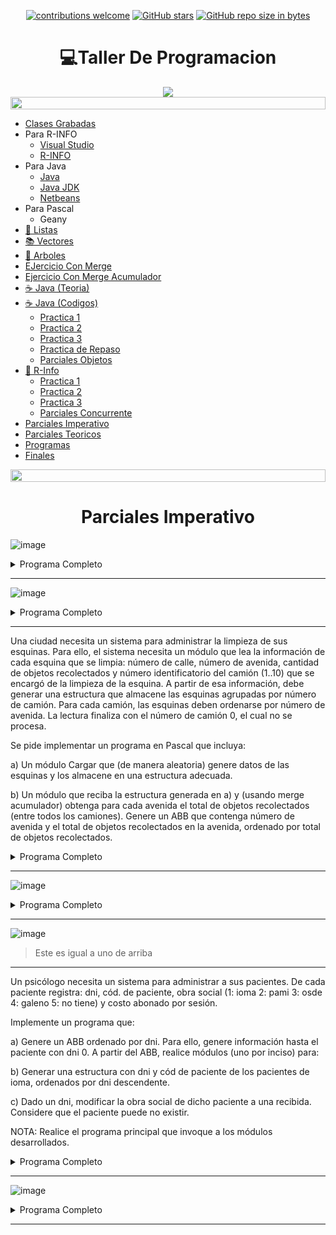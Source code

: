 <div align="center">

[![contributions welcome](https://img.shields.io/badge/contributions-welcome-brightgreen.svg?style=flat)](https://github.com/Nomadiix/Taller-de-Programacion)
[![GitHub stars](https://img.shields.io/github/stars/Nomadiix/Taller-de-Programacion)](https://github.com/FabianMartinez1234567/Taller-de-Programacion/stargazers/)
[![GitHub repo size in bytes](https://img.shields.io/github/repo-size/Nomadiix/Taller-de-Programacion)](https://github.com/Nomadiix/Taller-de-Programacion)
 </div>

<h1 align="center"> 💻Taller De Programacion  </h1>
<div align="center">
  <img src="https://media.giphy.com/media/pVGsAWjzvXcZW4ZBTE/giphy.gif"/>
 </div>




<img src= 'https://i.gifer.com/origin/8c/8cd3f1898255c045143e1da97fbabf10_w200.gif' height="20" width="100%"> 

- [Clases Grabadas](https://drive.google.com/drive/folders/1FPR0cU_LpLG3NTRA6Q9EmkIbzBSK64Ao)
- Para R-INFO
  - [Visual Studio](https://code.visualstudio.com/download)
  - [R-INFO](/r-Info-2.9.jar)
- Para Java
  - [Java](https://www.java.com/es/)
  - [Java JDK](https://www.oracle.com/java/technologies/downloads/#jdk17-windows)
  - [Netbeans](https://netbeans.apache.org/)
- Para Pascal
  - Geany
- [🧾 Listas ](/Documentos/Listas.md)
- [📚 Vectores ](/Documentos/Vectores.md)
- [🌳 Arboles ](/Documentos/Arboles.md)
- [EJercicio Con Merge](/Pascal/Practica/Semana_3/11.pas)
- [Ejercicio Con Merge Acumulador](/Pascal/Practica/Semana_3/12.pas)
- [☕ Java (Teoria) ](/Documentos/Java.md)
- [☕ Java (Codigos)](/Documentos/Java2.md)
  - [Practica 1 ](/Documentos/Java_Practica1.md)
  - [Practica 2 ](/Documentos/Java_Practica2.md)
  - [Practica 3 ](/Documentos/Java_Practica3.md)
  - [Practica de Repaso ](/Documentos/Java_Practica4.md)
  - [Parciales Objetos](/Documentos/ParcialesObjetos.md)
- [🤖 R-Info ](/Documentos/RInfo.md)
  - [Practica 1 ](/Documentos/Rinfo_Practica1.md)
  - [Practica 2 ](/Documentos/Rinfo_Practica2.md)
  - [Practica 3 ](/Documentos/Rinfo_Practica3.md)
  - [Parciales Concurrente](/Documentos/ParcialesConcurrente.md)
- [Parciales Imperativo](/Documentos/ParcialesImperativo.md)
- [Parciales Teoricos](/Documentos/Teoria.md)
- [Programas](/Documentos/programas.md)
- [Finales](/Documentos/Finales.md)

<img src= 'https://i.gifer.com/origin/8c/8cd3f1898255c045143e1da97fbabf10_w200.gif' height="20" width="100%">


<h1 align="center"> Parciales  Imperativo</h1>

![image](https://user-images.githubusercontent.com/55964635/140173507-610b7249-85fb-475e-afdf-f372ca615bd2.png)

<details><summary>Programa Completo</summary>

```pascal
program Fabian_Uno;
const
    cant = 20;
    dimF = 250;
type
    cat = 1..cant;
    Empleado = record
        legajo:integer;
        dni:integer;
        categoria:cat;
        ingreso:integer;
    end;
    Type
    arbol = ^nodo;
    nodo = record
        dato: Empleado;
        HI: arbol;
        HD: arbol;
    end;
    PuntoA = record
        Legajo_A:integer;
        Legajo_B:integer;
        categoria:cat;
    end;
    vector = array [1..dimF] of Empleado;
//_____________________________________________________
procedure Leer_Empleado(var e:Empleado);
begin
    ReadLn(e.legajo);
    WriteLn('Legajo: ',e.legajo);

    e.dni:=random(10);
    WriteLn('Dni: ',e.dni);

    e.categoria:=3; {para chequear}
    WriteLn('Categoria: ',e.categoria);
    
    e.ingreso:=2000+random(30);
    WriteLn('Ingreso: ',e.ingreso);
    WriteLn('______________________________');
end;
//_____________________________________________________
Procedure crear (var A:arbol; e:Empleado);
Begin
    if (A = nil) then
    begin
        new(A);
        A^.dato:= e; 
        A^.HI:= nil; 
        A^.HD:= nil;
    end
    else
        if (e.legajo < A^.dato.legajo) then 
            crear(A^.HI,e)
        else 
            crear(A^.HD,e)   
End;

//_____________________________________________________
procedure CargarArbol(var abb:arbol);
var
    e:Empleado;
begin
    WriteLn('______________________________');
    Leer_Empleado(e);
    while (e.legajo<>0)do
    begin
        crear(abb,e);
        Leer_Empleado(e);
    end;
end;

//_____________________________________________________
Procedure enOrden ( a : arbol );
begin 
    if ( a<> nil ) then begin
        enOrden (a^.HI);
        write (a^.dato.legajo,'|');
        enOrden (a^.HD);
    end;
end;

//_____________________________________________________
procedure Leer_Nuevo(var Datos:PuntoA);
begin
    Datos.Legajo_A:=1;
    WriteLn('Legajo A: ',Datos.Legajo_A);
    Datos.Legajo_B:=9;
    WriteLn('Legajo B: ',Datos.Legajo_B);
    Datos.categoria:=3;
    WriteLn('Categoria: ',Datos.categoria);
end;
//_____________________________________________________
Procedure CargarVector ( var v:vector;var dimL:integer;a:arbol;Datos:PuntoA );
begin 
    if ( a<> nil )  then begin
        if (a^.dato.legajo <= Datos.Legajo_A) then
            CargarVector (v,dimL,a^.HD,Datos)
        else
            if(a^.dato.legajo >= Datos.Legajo_B)then
                CargarVector (v,dimL,a^.HI,Datos)
            else begin
                    CargarVector (v,dimL,a^.HI,Datos);
                    if (a^.dato.legajo>datos.Legajo_A) and (a^.dato.legajo<Datos.Legajo_B) and (a^.dato.categoria = Datos.categoria) then
                    begin
                        dimL:=dimL+1;
                        v[dimL]:=a^.dato;
                    end;
                    CargarVector (v,dimL,a^.HD,Datos);
                end;
    end;
end;
//_____________________________________________________
procedure ImprimirVector(v:vector;dimL:Integer);
var
    i:integer;
begin
    for i:=1 to dimL do
    begin
        WriteLn('Legajo: ',v[i].legajo);
        WriteLn('Dni: ',v[i].dni);
        WriteLn('Categoria: ',v[i].categoria);
        WriteLn('Ingreso: ',v[i].ingreso);
        WriteLn('______________________________');
    end;
end;
//_____________________________________________________
procedure Calcular_Promedio(var total,cantidad:Integer; v:vector;dimL:integer);
begin
    if (dimL <> 0) then
    begin
        total:=total+v[dimL].dni;
        cantidad:=cantidad+1;
        Calcular_Promedio(total,cantidad,v,dimL-1);
    end;  
end;
//_____________________________________________________
procedure Calcular_DNI_Promedio(var dni_promedio:integer;v:vector;dimL:integer);
var
    total:integer;
    cantidad:integer;
begin
    total:=0;
    cantidad:=0;
    Calcular_Promedio(total,cantidad,v,dimL);
    if cantidad > 0 then
        dni_promedio:=total div cantidad
    else
        dni_promedio:=0;
end;
//_____________________________________________________
var
    abb:arbol;
    Datos:PuntoA;
    v:vector;
    dimL:integer;
    dni_promedio:integer;
begin
    abb:=nil;
    randomize;
    CargarArbol(abb);//Se dispone
    enOrden(abb); //Para Probar
 
    Leer_Nuevo(Datos);

    dimL:=0;
    CargarVector(v,dimL,abb,Datos); //A (Todo lo otro es relleno)

    WriteLn('DimL: ',dimL);
    WriteLn('______________________________');
    ImprimirVector(v,dimL); //Solo para verificar
    
    writeln();
    writeln('B): '); 
    dni_promedio:=0;
    Calcular_DNI_Promedio(dni_promedio,v,dimL); //B
    WriteLn('El dni promedio es: ',dni_promedio);
end.
```
</details>

---

![image](https://user-images.githubusercontent.com/55964635/139688955-b400c87a-b776-4224-b004-25e4c81d3044.png)

<details><summary>Programa Completo</summary>

```pascal
program Parcial;
const
    P = 5;
    dimF = 500;
type
    rango = 1..5;
    afilado = record     
        nro:integer;
        dni:Integer;
        plan:rango;
        anio:2000..2030;
    end;
    Type
    arbol = ^nodo;
    nodo = record
        dato: afilado;
        HI: arbol;
        HD: arbol;
    end;
    afi = record
        dni_1:integer;
        dni_2:integer;
        plan:rango;
    end;
    afiliado2 = record
        nroAfi:integer;
        dni:integer;        
    end;
    vector = array [1..dimF] of afiliado2;

//________________________________________________________________________________
procedure Leer_Empleado(var af:afilado);
begin
    af.nro:=random(10);
    WriteLn('nro: ',af.nro);
    af.dni:=random(10);
    WriteLn('Dni: ',af.dni);
    af.plan:=1+random(5);
    WriteLn('plan: ',af.plan);
    af.anio:=2000+random(30);
    WriteLn('Ingreso: ',af.anio);
    WriteLn('______________________________');
end;
//________________________________________________________________________________
Procedure crear (var A:arbol; af:afilado);
Begin
    if (A = nil) then
    begin
        new(A);
        A^.dato:= af; 
        A^.HI:= nil; 
        A^.HD:= nil;
    end
    else
        if (af.nro < A^.dato.nro) then 
            crear(A^.HI,af)
        else 
            crear(A^.HD,af)   
End;

//________________________________________________________________________________
procedure CargarArbol(var abb:arbol);
var
    af:afilado;
begin
    WriteLn('______________________________');
    Leer_Empleado(af);
    while (af.nro<>0)do
    begin
        crear(abb,af);
        Leer_Empleado(af);
    end;
end;

//________________________________________________________________________________
Procedure enOrden ( af : arbol );
begin 
    if ( af<> nil ) then begin
        enOrden (af^.HI);
        write (af^.dato.nro,'|');
        enOrden (af^.HD);
    end;
end;
//________________________________________________________________________________
procedure Leer_Nuevo(var Datos:afi);
begin
    Datos.dni_1:=random(3);
    WriteLn('nro A: ',Datos.dni_1);
    Datos.dni_2:=Datos.dni_1+random(10);
    WriteLn('nro B: ',Datos.dni_2);
    Datos.plan:=1+random(5);
    WriteLn('plan: ',Datos.plan);
end;
//________________________________________________________________________________
Procedure Seleccion ( var v: vector; dimL: Integer );
var 
    i, j, p: Integer;
    item:afiliado2;
begin
    for i:=1 to dimL-1 do 
    begin 
        p := i;
        for j := i+1 to dimL do
            if v[ j ].dni < v[ p ].dni then p:=j;

        item := v[ p ];   
        v[ p ] := v[ i ];   
        v[ i ] := item;
    end;
end;

//________________________________________________________________________________
Procedure CargarVector ( var v:vector;var dimL:integer;af:arbol;Datos:afi ;afi2:afiliado2);
begin 
    if ( af<> nil ) and (dimL < dimF) then begin
        CargarVector (v,dimL,af^.HI,Datos,afi2);
        if (af^.dato.nro>=datos.dni_1) and (af^.dato.nro<=Datos.dni_2) then
        begin
            dimL:=dimL+1;
            afi2.nroAfi:=af^.dato.nro;
            afi2.dni:=af^.dato.dni;
            v[dimL]:=afi2;
        end;
        CargarVector (v,dimL,af^.HD,Datos,afi2);
    end
        else 
            Seleccion(v,dimL);
end;

//________________________________________________________________________________
procedure ImprimirVector(v:vector;dimL:Integer);
var
    i:integer;
begin
    for i:=1 to dimL do
    begin
        WriteLn('nro: ',v[i].nroAfi);
        WriteLn('Dni: ',v[i].dni);
        WriteLn('______________________________');
    end;
end;
//________________________________________________________________________________
var
    abb:arbol;
    Datos:afi;
    v:vector;
    dimL:integer;
    dni_promedio:integer;
    afi2:afiliado2;
begin
    randomize;
    abb :=nil;
    CargarArbol(abb);//Se dispone
    enOrden(abb); //Para Probar
    WriteLn();
    Leer_Nuevo(Datos);
    WriteLn();
    dimL:=0;
    afi2.nroAfi:=0;
    afi2.dni:=0;
    CargarVector(v,dimL,abb,Datos,afi2); //A (Todo lo otro es relleno)
    WriteLn('DimL: ',dimL);
    WriteLn('______________________________');
    ImprimirVector(v,dimL); //Solo para verificar
end.
```

</details>

---

Una ciudad necesita un sistema para administrar la limpieza de sus esquinas. Para ello, el sistema necesita un módulo que lea la información de cada esquina que se limpia: número de calle, número de avenida, cantidad de objetos recolectados y número identificatorio del camión (1..10) que se encargó de la limpieza de la esquina. A partir de esa información, debe generar una estructura que almacene las esquinas agrupadas por número de camión. Para cada camión, las esquinas deben ordenarse por número de avenida. La lectura finaliza con el número de camión 0, el cual no se procesa.

Se pide implementar un programa en Pascal que incluya:


a) Un módulo Cargar que (de manera aleatoria) genere datos de las esquinas y los almacene en una estructura adecuada.

b) Un módulo que reciba la estructura generada en a) y (usando merge acumulador) obtenga para cada avenida el total de objetos recolectados (entre todos los
camiones). Genere un ABB que contenga número de avenida y el total de objetos recolectados en la avenida, ordenado por total de objetos recolectados.

<details><summary>Programa Completo</summary>


```pascal
program limpieza;
Uses crt;
const
  dimF = 10;
 type
   rango = 0..dimF;

   esquina = record
     calle : integer;
     avenida : integer;
     objetos : integer;
     camion : rango;
   end;

     lista = ^nodo;
      nodo = record
        dato : esquina;
        sig : lista;
      end;

      vector = array[rango] of lista;

      esquinaTotal = record
        avenida : integer;
        total : integer;
      end;

      arbol = ^nodoA;

      nodoA = record
        dato : esquinaTotal;
        hi : arbol;
        hd : arbol;
      end;
//__________________________________________________
procedure iniciarVector(var v : vector);
var
  i : rango;
begin
  for i := 1 to dimF do
    v[i] := nil;
end;
//__________________________________________________
procedure leer(var e : esquina);
begin
  e.camion := Random(10);
  if(e.camion <> 0) then begin
    e.calle := Random(50);
    e.avenida := Random(50);
    e.objetos := Random(30);
  end;
end;
//__________________________________________________
procedure agregarOrdenado(var l : lista; e : esquina);
var
  aux, ant, act : lista;
begin
  new(aux);
  aux^.dato := e;
  act := l;
  ant:= l;
  while(act <> nil) and (e.avenida > act^.dato.avenida) do begin
    ant := act;
    act := act^.sig;
  end;
  if(act = ant)  then
    l := aux
  else
    ant^.sig := aux;
  aux^.sig := act;
end;
//__________________________________________________
procedure cargarVector(var v : vector);
var
  e : esquina;
begin
   leer(e);
   while(e.avenida <> 0) do begin
     agregarOrdenado(v[e.camion],e);
     leer(e);
   end;
end;
//__________________________________________________
procedure determinarMinimo(var min : esquina; var pos : rango; var v : vector);
var
  i : rango;
begin
  min.avenida := 9999;

  for i := 1 to dimF do begin
    if(v[i] <> nil) then
      if(v[i]^.dato.avenida < min.avenida) then begin
        min := v[i]^.dato;
        pos := i;
      end;
  end;
  if(min.avenida <> 9999) then
  v[pos] := v[pos]^.sig;

end;
//__________________________________________________
procedure crearArbol(var a : arbol; act : esquinaTotal);
begin

  if(a = nil) then begin
    new(a);
    a^.dato := act;
    a^.hi := nil;
    a^.hd := nil;
  end
  else
    if(act.total < a^.dato.total) then
      crearArbol(a^.hi,act)
    else
      if(act.total > a^.dato.total) then
        crearArbol(a^.hd,act);

end;
//__________________________________________________
procedure mergeAcumulador(var a : arbol;  v : vector);
var
  minimo : esquina;
  pos : rango;
  act : esquinaTotal;
begin

  determinarMinimo(minimo,pos,v);
  while(minimo.avenida <> 9999) do begin
    act.avenida := minimo.avenida;
    act.total := 0;

    while(minimo.avenida = act.avenida) do begin
      act.total := act.total  + minimo.objetos ;
      determinarMinimo(minimo,pos,v);
    end;

    crearArbol(a,act);
  end;

end;
//__________________________________________________
procedure inOrden(a : arbol);
begin
  if(a <> nil) then begin
    inOrden(a^.hi);
    writeln('Avenida: ', a^.dato.avenida,' total ',a^.dato.total);
    inOrden(a^.hd);
  end;
end;
//__________________________________________________
var
  v : vector;
  a : arbol;
begin
  clrscr;
  iniciarVector(v);
  a := nil;
  Randomize;

  cargarVector(v);

  mergeAcumulador(a,v);

  inOrden(a);

  readln;
end.
```

</details>

---

![image](https://user-images.githubusercontent.com/55964635/139703862-88f0d90c-7dfe-4b8d-a62e-da9307aeb9e7.png)

<details><summary>Programa Completo</summary>

```pascal
program Parcial;

type
    rangoObra = 1..5;
    paciente = record
        dni:integer;
        cod:integer;
        obra:rangoObra;
        costo:real;
    end;
    Type
    arbol = ^nodo;
    nodo = record
        dato: paciente;
        HI: arbol;
        HD: arbol;
    end;
    paciente2 = record
        dni:integer;
        cod:Integer;
    end;
    lista = ^nodo2;

    nodo2 = record
        dato:paciente2;
        sig:lista;
    end;
//____________________________________________
procedure LeerPaciente(var p:paciente);
begin
    p.dni:=random(5);
    if p.dni <> 0 then
    begin
        p.cod:=random(10);
        p.obra:=1+random(5);
        p.costo:=random(10);
    end;
end;
//____________________________________________
Procedure crear (var A:arbol; p:paciente);
Begin
    if (A = nil) then
    begin
        new(A);
        A^.dato:= p; 
        A^.HI:= nil; 
        A^.HD:= nil;
    end
    else
        if (p.dni < A^.dato.dni) then 
            crear(A^.HI,p)
        else 
            crear(A^.HD,p)   
End;
//____________________________________________
procedure CargarArbol(var abb:arbol);
var
    p:paciente;
begin
    LeerPaciente(p);
    while (p.dni<>0)do
    begin
        crear(abb,p);
        LeerPaciente(p);
    end;
end;
//____________________________________________
Procedure AgregarAdelante (var L:lista; x:integer;y:integer);
Var 
    nue:lista;
Begin  
    New(nue);  
    nue^.dato.dni:=x;
    nue^.dato.cod:=y;  
    nue^.sig:=L;  
    L:=nue;
End;
//____________________________________________
Procedure CargarLista ( a : arbol ; var l:lista);
begin 
    if ( a<> nil ) then begin
        CargarLista (a^.HD,l);
        if (a^.dato.obra = 5) then
        begin
            AgregarAdelante(l,a^.dato.dni,a^.dato.cod);
        end;
        CargarLista (a^.HI,l);
    end;
end;
//____________________________________________  
procedure ImprimirLista(l:lista);
begin
    while (l <> nil) do
    begin
        WriteLn('DNI: ',l^.dato.dni);
        {WriteLn('COD: ',l^.dato.cod);}
        l:=l^.sig;
    end;
end;
//____________________________________________
Procedure Modificar_Obra ( var a : arbol ; dni:integer;obra:integer;var existe:Boolean);
begin 
    if ( a<> nil ) and (not existe) and (dni<=a^.dato.dni) then begin
        Modificar_Obra (a^.HD,dni,obra,existe);
        if (a^.dato.dni = dni) then
        begin
            a^.dato.obra:=obra;
            existe:=True;
        end;
        Modificar_Obra (a^.HI,dni,obra,existe);
    end;
end;
//____________________________________________
Procedure enOrden ( a : arbol );
begin 
    if ( a<> nil ) then begin
        enOrden (a^.HI);
        writeln ('dni: ',a^.dato.dni);
        writeln ('cod: ',a^.dato.cod);
        writeln ('obra: ',a^.dato.obra);
        writeln ('costo: ',a^.dato.costo);
        enOrden (a^.HD);
    end;
end;
//____________________________________________
var
  abb:arbol;
  l:lista;
  dniNuevo:integer;
  existe:boolean;
begin
    randomize;
    existe:=False;
    l:=nil;
    dniNuevo:=4;
    CargarArbol(abb);
    CargarLista(abb,l);
    {ImprimirLista(l);}
    enOrden(abb);
    Modificar_Obra(abb,dniNuevo,4,existe);
    WriteLn('_________________');
    if existe then
        enOrden(abb);
end.
```
</details>

---

![image](https://user-images.githubusercontent.com/55964635/139769845-faf1eaf3-a1bf-46a3-a49b-9dcc73221c87.png)

> Este es igual a uno de arriba

---

Un psicólogo necesita un sistema para administrar a sus pacientes. De cada paciente registra: dni, cód. de paciente, obra social (1: ioma 2: pami 3: osde 4: galeno 5: no tiene) y costo abonado por sesión. 

Implemente un programa que: 

a) Genere un ABB ordenado por dni. Para ello, genere información hasta el paciente con dni 0. A partir del ABB, realice módulos (uno por inciso) para:

b) Generar una estructura con dni y cód de paciente de los pacientes de ioma, ordenados por dni descendente.

c) Dado un dni, modificar la obra social de dicho paciente a una recibida. Considere que el paciente puede no existir. 

NOTA: Realice el programa principal que invoque a los módulos desarrollados.



<details><summary>Programa Completo</summary>

```pascal
program Pacientes;
Uses crt;
const
  df = 5;

type

  rango = 1..df;

  paciente = record
    dni : integer;
    codPaciente : integer;
    codObraSoc : rango;
    costoSesion : real;
  end;

  arbol = ^nodo;

  nodo = record
    dato : paciente;
    hi : arbol;
    hd : arbol;
  end;

  pacientelista = record
    dni : integer;
    codigo : integer;
  end;

  lista = ^nodolista;

  nodolista = record
    dato : pacientelista;
    sig : lista
  end;

procedure leer(var p : paciente);
begin
  write('Ingresa dni ');
  readln(p.dni);
  if(p.dni <> 0) then begin
    write('Ingresar codigo de paciente ');
    readln(p.codPaciente);
    write('Ingresar obra social ');
    readln(p.codObraSoc);
    write('Ingrese costo de sesion ');
    readln(p.costoSesion);
  end;
end;

procedure crearArbol(var a : arbol; p  : paciente);
begin
  if(a = nil) then begin
    new(a);
    a^.dato := p;
    a^.hi := nil;
    a^.hd := nil;
  end
  else
    if(p.dni < a^.dato.dni) then
      crearArbol(a^.hi,p)
    else
      crearArbol(a^.hd,p);
end;

procedure cargarArbol(var a : arbol);
var
  p : paciente;
begin
  leer(p);
  while(p.dni <> 0) do begin
    crearArbol(a,p);
    leer(p);
  end;
end;

procedure agregarAdelante(var l : lista; p: paciente);
var
  aux : lista;
begin
  new(aux);
  aux^.dato.dni := p.dni;
  aux^.dato.codigo := p.codPaciente;
  aux^.sig := l;
  l := aux;
end;

procedure cargarlista(var l : lista; a : arbol);
begin
  if( a <> nil) then begin
    cargarlista(l,a^.hi);
    if(a^.dato.codObraSoc = 1) then
      agregarAdelante(l,a^.dato);
    cargarlista(l,a^.hd);
  end;
end;

procedure modificarObra(var a : arbol; d : integer; obraIng : integer) ;
begin

   if(a <> nil) then begin
     if(d = a^.dato.dni) then begin
       a^.dato.codObraSoc := obraIng;
     end
     else
      if(d < a^.dato.dni) then
        modificarObra(a^.hi,d,obraIng)
      else
        modificarObra(a^.hd,d,obraIng);
  end;
  
end;

var
  a : arbol;
  l : lista;
  dni, obra : integer;
begin
  clrscr;
  a := nil;
  l := nil;

  cargarArbol(a);

  cargarlista(l,a);

  writeln;
  write('Ingresar dni para cambiar la obra social ');
  readln(dni);
  write('Ingresar codigo de la obra nueva ');
  readln(obra);
  modificarObra(a,dni,obra);
  readln;
end.
```
</details>

---

![image](https://user-images.githubusercontent.com/55964635/139978268-16c92186-e810-489b-8ed4-536bc80c047f.png)

<details><summary>Programa Completo</summary>

```pascal
program Parcial21;
const
    dimF = 200;
    cant = 5;
    unidades = 500; //Para el punto B
type
    venta = record
        codigo:integer;
        cantidad:integer;
        monto:real;
    end;
    vector = array [1..dimF] of venta;
    
    regisVector = record
        v:vector;
        dimL:integer;
    end;
    vectorSucursal = array [1..cant] of regisVector;

    {A}
    nuevaVenta = record
        cantidadTotal:Real;
        codigo:integer;
    end;
    lista = ^nodo;
    nodo = record
        dato:nuevaVenta;
        sig:lista;
    end;

//___________________________________________________
procedure LeerVenta(var vent:venta);
begin
    writeln('Codigo: ');
    ReadLn(vent.codigo);
    if vent.codigo <> -1 then
    begin
        writeln('Cantidad: ');
        ReadLn(vent.cantidad);
        
        writeln('Monto: ');
        ReadLn(vent.monto);
    end;
end;
//___________________________________________________
procedure CargarVector(var rv:regisVector);
var
    vent:venta;
begin
    LeerVenta(vent);
    while (rv.dimL < dimF) and  (vent.codigo <> -1) do
    begin
        rv.dimL:=rv.dimL+1;
        rv.v[rv.dimL]:=vent;
        LeerVenta(vent);
    end;
    WriteLn('DimL: ',rv.dimL);
end;
//___________________________________________________
procedure Cargar_Vector_Sucursal(var vs:vectorSucursal);
var
    i:Integer;
begin
    for i:=1 to cant do
    begin
        vs[i].dimL:=0;
        CargarVector(vs[i]);
        WriteLn('_____________');
    end;
end;    
//___________________________________________________
Procedure BorrarPos (var rv: regisVector);
var 
    i: integer; 
Begin
    if (1 <= rv.dimL) then 
    begin
        for i:= 2 to rv.dimL  do
            rv.v [ i - 1 ]  :=  rv.v [ i ] ;
        rv.dimL := rv.dimL - 1 ;         
   end;
End;
//___________________________________________________
procedure minimo(var vs:vectorSucursal; var vent:nuevaVenta);
var 
  i, pos : integer;
begin
	vent.codigo := 9999;
	pos := -1;
	for i := 1 to cant do 
		if (vs[i].v[1].codigo <= vent.codigo ) and (vs[i].dimL>=1) then 
		begin
			pos := i;	
			vent.codigo := vs[i].v[1].codigo;	
		end;
        
	if (pos <> -1) then
	begin
        vent.cantidadTotal:=vs[pos].v[1].cantidad * vs[pos].v[1].monto;
		BorrarPos(vs[pos]);
	end;
end;
//___________________________________________________
procedure AgregarAlFinal2(var pri,ult:lista;x:nuevaVenta); 
var  
    nue : lista;
begin 
    new (nue);
    nue^.dato:= x;
    nue^.sig := NIL;
    if pri <> Nil then 
        ult^.sig := nue
    else 
        pri := nue;
    ult := nue;
end;
//___________________________________________________
procedure mergeAcumulador(var l :lista;vs:vectorSucursal) ;
var
	ult : lista;
	min, actual : nuevaVenta;
begin
    
	minimo(vs,min);	
	while (min.codigo <> 9999) do	
	begin
		actual.cantidadTotal := 0;	
		actual.codigo := min.codigo;	
		while (min.codigo <> 9999) and (min.codigo = actual.codigo) do begin
			actual.cantidadTotal:= actual.cantidadTotal + min.cantidadTotal;	
			minimo(vs,min);	
		end;
		AgregarAlFinal2(l,ult,actual);	
	end;
end;
//___________________________________________________
procedure ImprimirLista(l:lista);
begin
    while l <> nil do
    begin
        WriteLn('Codigo: ', l^.dato.codigo);
        WriteLn('Total: ', l^.dato.cantidadTotal:2:2);
        l:=l^.sig;    
    end;
end;
//___________________________________________________
procedure Supera500Unidades(L:lista;var superan:integer);
Begin
    if (L <> nil) then
    begin
        if (L^.dato.cantidadTotal > unidades) then
        begin
            superan:=superan+1;
        end;
        L:= L^.sig;
        Supera500Unidades(L,superan);
    end;
End;

//___________________________________________________
var
    vs:vectorSucursal;
    l:lista;
    Superan:integer;
begin
    Superan:=0;
    randomize;
    Cargar_Vector_Sucursal(vs); 
    l:=nil;
    mergeAcumulador(l,vs);
    ImprimirLista(l);
    Supera500Unidades(l,Superan);
end.
```
</details>

---
